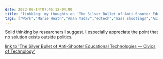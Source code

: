 ---date: 2022-06-14T07:46:12-04:00title: "linkblog: my thoughts on 'The Silver Bullet of Anti-Shooter Educational Technologies — Civics of Technology'"tags: ["Work","Marie Heath","Aman Yadav","edtech","mass shootings","Axion","Code.org","gun violence","Audrey Watters","Uvalde shooting","school shootings"]---Solid thinking by researchers I suggest. I especially appreciate the point that no solution exists outside politics. [link to 'The Silver Bullet of Anti-Shooter Educational Technologies — Civics of Technology'](https://www.civicsoftechnology.org/blog/the-silver-bullet-of-anti-shooter-educational-technologies)